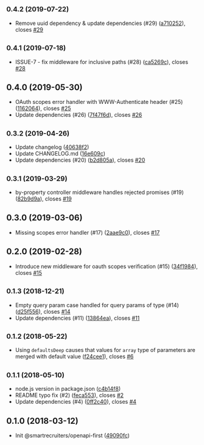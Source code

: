 ## <small>0.4.2 (2019-07-22)</small>

* Remove uuid dependency & update dependencies (#29) ([a710252](https://github.com/smartrecruiters/openapi-first/commit/a710252)), closes [#29](https://github.com/smartrecruiters/openapi-first/issues/29)



## <small>0.4.1 (2019-07-18)</small>

* ISSUE-7 - fix middleware for inclusive paths (#28) ([ca5269c](https://github.com/smartrecruiters/openapi-first/commit/ca5269c)), closes [#28](https://github.com/smartrecruiters/openapi-first/issues/28)



## 0.4.0 (2019-05-30)

* OAuth scopes error handler with WWW-Authenticate header (#25) ([1162064](https://github.com/smartrecruiters/openapi-first/commit/1162064)), closes [#25](https://github.com/smartrecruiters/openapi-first/issues/25)
* Update dependencies (#26) ([7f47f6d](https://github.com/smartrecruiters/openapi-first/commit/7f47f6d)), closes [#26](https://github.com/smartrecruiters/openapi-first/issues/26)



<a name="0.3.2"></a>
## <small>0.3.2 (2019-04-26)</small>

* Update changelog ([40638f2](https://github.com/smartrecruiters/openapi-first/commit/40638f2))
* Update CHANGELOG.md ([16e609c](https://github.com/smartrecruiters/openapi-first/commit/16e609c))
* Update dependencies (#20) ([b2d805a](https://github.com/smartrecruiters/openapi-first/commit/b2d805a)), closes [#20](https://github.com/smartrecruiters/openapi-first/issues/20)



## <small>0.3.1 (2019-03-29)</small>

* by-property controller middleware handles rejected promises (#19) ([82b9d9a](https://github.com/smartrecruiters/openapi-first/commit/82b9d9a)), closes [#19](https://github.com/smartrecruiters/openapi-first/issues/19)



## 0.3.0 (2019-03-06)

* Missing scopes error handler (#17) ([2aae9c0](https://github.com/smartrecruiters/openapi-first/commit/2aae9c0)), closes [#17](https://github.com/smartrecruiters/openapi-first/issues/17)



## 0.2.0 (2019-02-28)

* Introduce new middleware for oauth scopes verification (#15) ([34f1984](https://github.com/smartrecruiters/openapi-first/commit/34f1984)), closes [#15](https://github.com/smartrecruiters/openapi-first/issues/15)



## <small>0.1.3 (2018-12-21)</small>

* Empty query param case handled for query params of type (#14) ([d25f556](https://github.com/smartrecruiters/openapi-first/commit/d25f556)), closes [#14](https://github.com/smartrecruiters/openapi-first/issues/14)
* Update dependencies (#11) ([13864ea](https://github.com/smartrecruiters/openapi-first/commit/13864ea)), closes [#11](https://github.com/smartrecruiters/openapi-first/issues/11)



<a name="0.1.2"></a>
## <small>0.1.2 (2018-05-22)</small>

* Using `defaultsDeep` causes that values for `array` type of parameters are merged with default value ([f24cee1](https://github.com/smartrecruiters/openapi-first/commit/f24cee1)), closes [#6](https://github.com/smartrecruiters/openapi-first/issues/6)



<a name="0.1.1"></a>
## <small>0.1.1 (2018-05-10)</small>

* node.js version in package.json ([c4b14f8](https://github.com/smartrecruiters/openapi-first/commit/c4b14f8))
* README typo fix (#2) ([feca553](https://github.com/smartrecruiters/openapi-first/commit/feca553)), closes [#2](https://github.com/smartrecruiters/openapi-first/issues/2)
* Update dependencies (#4) ([0ff2c40](https://github.com/smartrecruiters/openapi-first/commit/0ff2c40)), closes [#4](https://github.com/smartrecruiters/openapi-first/issues/4)


<a name="0.1.0"></a>
## 0.1.0 (2018-03-12)

* Init @smartrecruiters/openapi-first ([49090fc](https://github.com/smartrecruiters/openapi-first/commit/49090fc))



